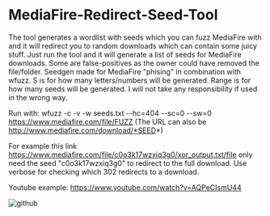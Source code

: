 # MediaFire-Redirect-Seed-Tool
The tool generates a wordlist with seeds which you can fuzz MediaFire with and it will redirect you to random downloads which can contain some juicy stuff. Just run the tool and it will generate a list of seeds for MediaFire downloads. Some are false-positives as the owner could have removed the file/folder. Seedgen made for MediaFire "phising" in combination with wfuzz. S is for how many letters/numbers will be generated. Range is for how many seeds will be generated. I will not take any responsibility if used in the wrong way.

Run with: wfuzz -c -v -w seeds.txt --hc=404 --sc=0 --sw=0 https://www.mediafire.com/file/FUZZ (The URL can also be http://www.mediafire.com/download/*SEED*)

For example this link https://www.mediafire.com/file/c0o3k17wzxiq3g0/xor_output.txt/file only need the seed "c0o3k17wzxiq3g0" to redirect to the full download. Use verbose for checking which 302 redirects to a download.

Youtube example: https://www.youtube.com/watch?v=AQPeCIsmU44

![github](https://user-images.githubusercontent.com/63813294/162187569-ac217b84-3466-4553-99c3-0e3282fa8fea.png)
